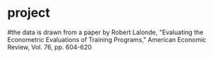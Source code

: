# project
#the data is drawn from a paper by Robert Lalonde, "Evaluating the Econometric Evaluations of Training Programs," American Economic Review, Vol. 76, pp. 604-620
